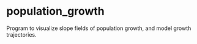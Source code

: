 # population_growth
Program to visualize slope fields of population growth, and model growth trajectories.
